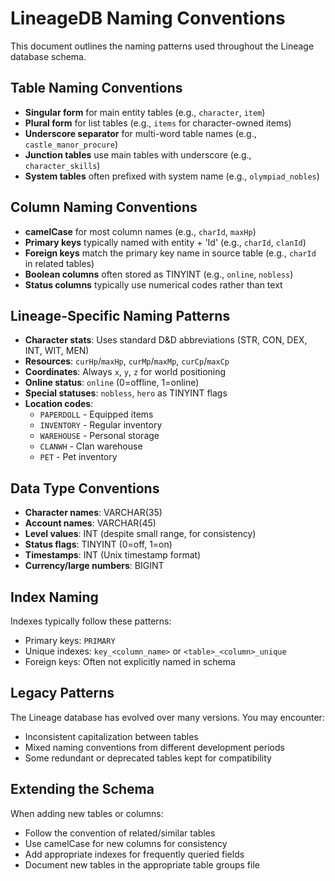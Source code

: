 # LineageDB Naming Conventions

This document outlines the naming patterns used throughout the Lineage database schema.

## Table Naming Conventions

- **Singular form** for main entity tables (e.g., `character`, `item`)
- **Plural form** for list tables (e.g., `items` for character-owned items)
- **Underscore separator** for multi-word table names (e.g., `castle_manor_procure`)
- **Junction tables** use main tables with underscore (e.g., `character_skills`)
- **System tables** often prefixed with system name (e.g., `olympiad_nobles`)

## Column Naming Conventions

- **camelCase** for most column names (e.g., `charId`, `maxHp`)
- **Primary keys** typically named with entity + 'Id' (e.g., `charId`, `clanId`)
- **Foreign keys** match the primary key name in source table (e.g., `charId` in related tables)
- **Boolean columns** often stored as TINYINT (e.g., `online`, `nobless`)
- **Status columns** typically use numerical codes rather than text

## Lineage-Specific Naming Patterns

- **Character stats**: Uses standard D&D abbreviations (STR, CON, DEX, INT, WIT, MEN)
- **Resources**: `curHp`/`maxHp`, `curMp`/`maxMp`, `curCp`/`maxCp`
- **Coordinates**: Always `x`, `y`, `z` for world positioning
- **Online status**: `online` (0=offline, 1=online)
- **Special statuses**: `nobless`, `hero` as TINYINT flags
- **Location codes**: 
  - `PAPERDOLL` - Equipped items
  - `INVENTORY` - Regular inventory
  - `WAREHOUSE` - Personal storage
  - `CLANWH` - Clan warehouse
  - `PET` - Pet inventory

## Data Type Conventions

- **Character names**: VARCHAR(35)
- **Account names**: VARCHAR(45)
- **Level values**: INT (despite small range, for consistency)
- **Status flags**: TINYINT (0=off, 1=on)
- **Timestamps**: INT (Unix timestamp format)
- **Currency/large numbers**: BIGINT

## Index Naming

Indexes typically follow these patterns:
- Primary keys: `PRIMARY`
- Unique indexes: `key_<column_name>` or `<table>_<column>_unique`
- Foreign keys: Often not explicitly named in schema

## Legacy Patterns

The Lineage database has evolved over many versions. You may encounter:
- Inconsistent capitalization between tables
- Mixed naming conventions from different development periods
- Some redundant or deprecated tables kept for compatibility

## Extending the Schema

When adding new tables or columns:
- Follow the convention of related/similar tables
- Use camelCase for new columns for consistency
- Add appropriate indexes for frequently queried fields
- Document new tables in the appropriate table groups file